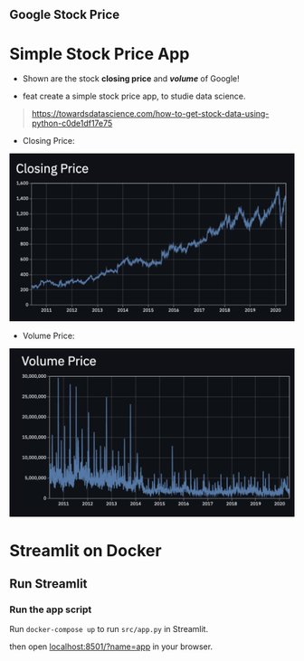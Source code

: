 ## Google Stock Price
# Simple Stock Price App
* Shown are the stock **closing price** and ***volume*** of Google!


* feat create a simple stock price app, to studie data science.

> https://towardsdatascience.com/how-to-get-stock-data-using-python-c0de1df17e75



* Closing Price:

![closing_price](img/closing_price.png)

* Volume Price:

![volume_price](img/volume_price.png)

# Streamlit on Docker
## Run Streamlit
### Run the app script

Run `docker-compose up` to run `src/app.py` in Streamlit.

then open [localhost:8501/?name=app](http://localhost:8501/?name=app) in your browser. 